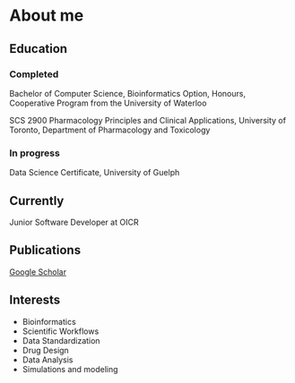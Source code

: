# About me
## Education
### Completed
Bachelor of Computer Science, Bioinformatics Option, Honours, Cooperative Program from the University of Waterloo

SCS 2900 Pharmacology Principles and Clinical Applications, University of Toronto, Department of Pharmacology and Toxicology

### In progress
Data Science Certificate, University of Guelph

## Currently
Junior Software Developer at OICR

## Publications
[Google Scholar](https://scholar.google.ca/citations?user=HeIP2F0AAAAJ&hl=en)

## Interests
- Bioinformatics
- Scientific Workflows
- Data Standardization
- Drug Design
- Data Analysis
- Simulations and modeling
